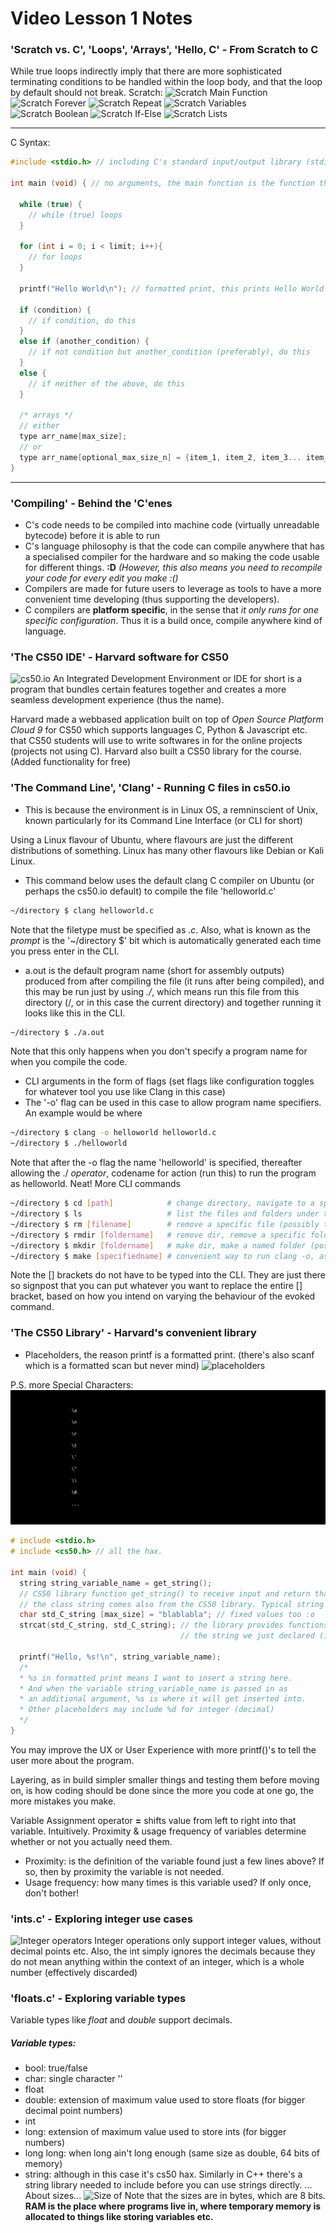 [scratch main func]: https://github.com/WHKcoderox/CS-50-notes/blob/master/images/Screenshot-2016-fall-lectures-1-at-1m48s.png "Damnit Scratch"
[scratch while loops]: https://github.com/WHKcoderox/CS-50-notes/blob/master/images/Screenshot-2016-fall-lectures-1-at-3m35s.png "Scratch while true loops"
[scratch for loops]: https://github.com/WHKcoderox/CS-50-notes/blob/master/images/Screenshot-2016-fall-lectures-1-at-4m9s.png "Scratch for loops"
[scratch variables]: https://github.com/WHKcoderox/CS-50-notes/blob/master/images/Screenshot-2016-fall-lectures-1-at-4m50s.png "Scratch Variables"
[scratch boolean]: https://github.com/WHKcoderox/CS-50-notes/blob/master/images/Screenshot-2016-fall-lectures-1-at-6m3s.png "Scratch Booleans"
[scratch ifelse]: https://github.com/WHKcoderox/CS-50-notes/blob/master/images/Screenshot-2016-fall-lectures-1-at-7m21s.png "Scratch Conditioning"
[scratch arrs]: https://github.com/WHKcoderox/CS-50-notes/blob/master/images/Screenshot-2016-fall-lectures-1-at-8m50s.png "Scratch Arrays"
[cs50 ide]: https://github.com/WHKcoderox/CS-50-notes/blob/master/images/Screenshot-2016-fall-lectures-1-at-20m14s.png "The CS50 Ide"
[integers]: https://github.com/WHKcoderox/CS-50-notes/blob/master/images/Screenshot-2016-fall-lectures-1-at-50m27s.png "Integer Operators"
[sizeofs]: https://github.com/WHKcoderox/CS-50-notes/blob/master/images/Screenshot-2016-fall-lectures-1-at-57m9s.png "Variable memory allocations"
[specialchars]: https://github.com/WHKcoderox/CS-50-notes/blob/master/images/Screenshot-2016-fall-lectures-1-at-58m36s%20(1).png "Special Characters"
[placeholders]: https://github.com/WHKcoderox/CS-50-notes/blob/master/images/Screenshot-2016-fall-lectures-1-at-58m36s.png "Placeholders"

# Video Lesson 1 Notes

### 'Scratch vs. C', 'Loops', 'Arrays', 'Hello, C' - From Scratch to C
While true loops indirectly imply that there are more sophisticated terminating conditions to be handled within the loop body, and that the loop by default should not break.
Scratch:
![Scratch Main Function][scratch main func]
![Scratch Forever][scratch while loops]
![Scratch Repeat][scratch for loops]
![Scratch Variables][scratch variables]
![Scratch Boolean][scratch boolean]
![Scratch If-Else][scratch ifelse]
![Scratch Lists][scratch arrs]
___
C Syntax:
```C
#include <stdio.h> // including C's standard input/output library (stdio) as header file (holding all the declarations of emepty member funcs (abstract classes) which are defined i.e. coded elsewhere to make the code neat) 

int main (void) { // no arguments, the main function is the function that runs every time the file is executed

  while (true) {
    // while (true) loops
  }
  
  for (int i = 0; i < limit; i++){
    // for loops
  }
  
  printf("Hello World\n"); // formatted print, this prints Hello World followed by a newline character (\n)
  
  if (condition) {
    // if condition, do this
  }
  else if (another_condition) {
    // if not condition but another_condition (preferably), do this
  }
  else {
    // if neither of the above, do this
  }
  
  /* arrays */
  // either
  type arr_name[max_size];
  // or
  type arr_name[optional_max_size_n] = {item_1, item_2, item_3... item_n}; // maximum n-sized array
}
```
***

### 'Compiling' - Behind the 'C'enes
- C's code needs to be compiled into machine code (virtually unreadable bytecode) before it is able to run
- C's language philosophy is that the code can compile anywhere that has a specialised compiler for the hardware and so making the code usable for different things. **:D** *(However, this also means you need to recompile your code for every edit you make :()*
- Compilers are made for future users to leverage as tools to have a more convenient time developing (thus supporting the developers).
- C compilers are **platform specific**, in the sense that *it only runs for one specific configuration*. Thus it is a build once, compile anywhere kind of language.

### 'The CS50 IDE' - Harvard software for CS50
![cs50.io][cs50 ide]
An Integrated Development Environment or IDE for short is a program that bundles certain features together and creates a more seamless development experience (thus the name).

Harvard made a webbased application built on top of *Open Source Platform Cloud 9* for CS50 which supports languages C, Python & Javascript etc. that CS50 students will use to write softwares in for the online projects (projects not using C).
Harvard also built a CS50 library for the course. (Added functionality for free)

### 'The Command Line', 'Clang' - Running C files in cs50.io
- This is because the environment is in Linux OS, a remninscient of Unix, known particularly for its Command Line Interface (or CLI for short)

Using a Linux flavour of Ubuntu, where flavours are just the different distributions of something. Linux has many other flavours like Debian or Kali Linux.

- This command below uses the default clang C compiler on Ubuntu (or perhaps the cs50.io default) to compile the file 'helloworld.c'
```.sh
~/directory $ clang helloworld.c
```
Note that the filetype must be specified as *.c*. Also, what is known as the *prompt* is the '~/directory $' bit which is automatically generated each time you press enter in the CLI.
- a.out is the default program name (short for assembly outputs) produced from after compiling the file (it runs after being compiled), and this may be run just by using *./*, which means run this file from this directory (/, or in this case the current directory) and together running it looks like this in the CLI.
```.sh
~/directory $ ./a.out
```
Note that this only happens when you don't specify a program name for when you compile the code.
- CLI arguments in the form of flags (set flags like configuration toggles for whatever tool you use like Clang in this case)
- The '-o' flag can be used in this case to allow program name specifiers. An example would be where
```.sh
~/directory $ clang -o helloworld helloworld.c
~/directory $ ./helloworld
```
Note that after the -o flag the name 'helloworld' is specified, thereafter allowing the ./ *operator*, codename for action (run this) to run the program as helloworld. Neat!
More CLI commands
```.sh
~/directory $ cd [path]            # change directory, navigate to a specified directory.
~/directory $ ls                   # list the files and folders under the current directory.
~/directory $ rm [filename]        # remove a specific file (possibly through a specified directory).
~/directory $ rmdir [foldername]   # remove dir, remove a specific folder (possibly through a specified directory).
~/directory $ mkdir [foldername]   # make dir, make a named folder (possibly through a specified directory).
~/directory $ make [specifiedname] # convenient way to run clang -o, assumes that the source code is the specifiedname.c. Also is not a compiler.
```
Note the [] brackets do not have to be typed into the CLI. They are just there so signpost that you can put whatever you want to replace the entire [] bracket, based on how you intend on varying the behaviour of the evoked command.

### 'The CS50 Library' - Harvard's convenient library
- Placeholders, the reason printf is a formatted print. (there's also scanf which is a formatted scan but never mind)
![placeholders][placeholders]

P.S. more Special Characters:
![specialchars][specialchars]
```C
# include <stdio.h>
# include <cs50.h> // all the hax.

int main (void) {
  string string_variable_name = get_string(); 
  // CS50 library function get_string() to receive input and return that received value and assign it into a variable of class string.
  // the class string comes also from the CS50 library. Typical string declaration in C requires the <string.h> library and are in the form of char arrays as follows
  char std_C_string [max_size] = "blablabla"; // fixed values too :o
  strcat(std_C_string, std_C_string); // the library provides functions like this and strlen(), strcopy() etc. This one concatenates
                                      // the string we just declared (ie. chaining them together)
  
  printf("Hello, %s!\n", string_variable_name); 
  /* 
  * %s in formatted print means I want to insert a string here. 
  * And when the variable string_variable_name is passed in as 
  * an additional argument, %s is where it will get inserted into.
  * Other placeholders may include %d for integer (decimal)
  */
}
```
You may improve the UX or User Experience with more printf()'s to tell the user more about the program.

Layering, as in build simpler smaller things and testing them before moving on, is how coding should be done since the more you code at one go, the more mistakes you make.

Variable Assignment operator **=** shifts value from left to right into that variable. Intuitively.
Proximity & usage frequency of variables determine whether or not you actually need them.
- Proximity: is the definition of the variable found just a few lines above? If so, then by proximity the variable is not needed.
- Usage frequency: how many times is this variable used? If only once, don't bother!

### 'ints.c' - Exploring integer use cases
![Integer operators][integers]
Integer operations only support integer values, without decimal points etc. Also, the int simply ignores the decimals because they do not mean anything within the context of an integer, which is a whole number (effectively discarded)

### 'floats.c' - Exploring variable types
Variable types like *float* and *double* support decimals.
##### Variable types:
- bool: true/false
- char: single character ''
- float
- double: extension of maximum value used to store floats (for bigger decimal point numbers)
- int
- long: extension of maximum value used to store ints (for bigger numbers)
- long long: when long ain't long enough (same size as double, 64 bits of memory)
- string: although in this case it's cs50 hax. Similarly in C++ there's a string library needed to include before you can use strings directly.
...
About sizes...
![Size of][sizeofs]
Note that the sizes are in bytes, which are 8 bits.
**RAM is the place where programs live in, where temporary memory is allocated to things like storing variables etc.**





